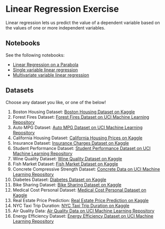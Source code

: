 # Linear Regression Exercise

Linear regression lets us predict the value of a dependent variable based on the values of one or more independent variables.

## Notebooks

See the following notebooks:
- [Linear Regression on a Parabola](https://colab.research.google.com/drive/1CNibITaVOTCrgaE1P_wi08UVHZqent2P)
- [Single variable linear regression](https://colab.research.google.com/drive/1raqI-36METQPT9hcT5CzgACBwJ6PIW2I)
- [Multivariate variable linear regression](https://colab.research.google.com/drive/1_AHWeBQqS-cXzQ2JghO2O6iOQIz-yKUb)

## Datasets

Choose any dataset you like, or one of the below!

1. Boston Housing Dataset: [Boston Housing Dataset on Kaggle](https://www.kaggle.com/c/boston-housing)
2. Forest Fires Dataset: [Forest Fires Dataset on UCI Machine Learning Repository](https://archive.ics.uci.edu/dataset/162/forest+fires)
3. Auto MPG Dataset: [Auto MPG Dataset on UCI Machine Learning Repository](https://archive.ics.uci.edu/ml/datasets/auto+mpg)
4. California Housing Dataset: [California Housing Prices on Kaggle](https://www.kaggle.com/datasets/camnugent/california-housing-prices)
5. Insurance Dataset: [Insurance Charges Dataset on Kaggle](https://www.kaggle.com/datasets/mirichoi0218/insurance)
6. Student Performance Dataset: [Student Performance Dataset on UCI Machine Learning Repository](https://archive.ics.uci.edu/ml/datasets/Student+Performance)
7. Wine Quality Dataset: [Wine Quality Dataset on Kaggle](https://www.kaggle.com/datasets/uciml/red-wine-quality-cortez-et-al-2009)
8. Fish Market Dataset: [Fish Market Dataset on Kaggle](https://www.kaggle.com/datasets/vipullrathod/fish-market)
9. Concrete Compressive Strength Dataset: [Concrete Data on UCI Machine Learning Repository](https://archive.ics.uci.edu/ml/datasets/concrete+compressive+strength)
10. Diabetes Dataset: [Diabetes Dataset on Kaggle](https://www.kaggle.com/datasets/mathchi/diabetes-data-set)
11. Bike Sharing Dataset: [Bike Sharing Dataset on Kaggle](https://www.kaggle.com/datasets/marklvl/bike-sharing-dataset)
12. Medical Cost Personal Dataset: [Medical Cost Personal Dataset on Kaggle](https://www.kaggle.com/datasets/mirichoi0218/insurance)
13. Real Estate Price Prediction: [Real Estate Price Prediction on Kaggle](https://www.kaggle.com/datasets/quantbruce/real-estate-price-prediction)
14. NYC Taxi Trip Duration: [NYC Taxi Trip Duration on Kaggle](https://www.kaggle.com/competitions/nyc-taxi-trip-duration/data)
15. Air Quality Data: [Air Quality Data on UCI Machine Learning Repository](https://archive.ics.uci.edu/ml/datasets/Air+Quality)
16. Energy Efficiency Dataset: [Energy Efficiency Dataset on UCI Machine Learning Repository](https://archive.ics.uci.edu/ml/datasets/energy+efficiency)
